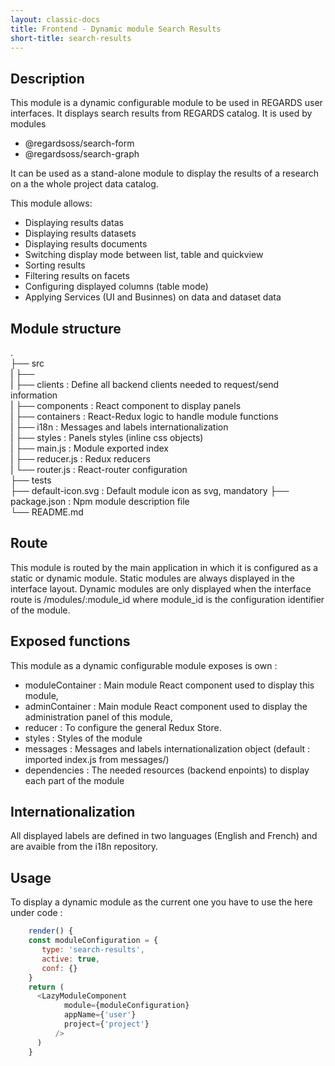 ```yaml
---
layout: classic-docs
title: Frontend - Dynamic module Search Results
short-title: search-results
---
```


## Description

This module is a dynamic configurable module to be used in REGARDS user interfaces. It displays search results from REGARDS catalog. It is used by modules
  - @regardsoss/search-form
  - @regardsoss/search-graph
  
It can be used as a stand-alone module to display the results of a research on a the whole project data catalog.

This module allows:
  - Displaying results datas
  - Displaying results datasets
  - Displaying results documents
  - Switching display mode between list, table and quickview
  - Sorting results
  - Filtering results on facets
  - Configuring displayed columns (table mode)
  - Applying Services (UI and Businnes) on data and dataset data
  
## Module structure

 .  
 ├── src  
 |   ├──  
 |   ├── clients         : Define all backend clients needed to request/send information  
 |   ├── components      : React component to display panels  
 |   ├── containers      : React-Redux logic to handle module functions  
 |   ├── i18n            : Messages and labels internationalization  
 |   ├── styles          : Panels styles (inline css objects)  
 |   ├── main.js         : Module exported index  
 |   ├── reducer.js      : Redux reducers  
 |   └── router.js       : React-router configuration  
 ├── tests  
 ├── default-icon.svg    : Default module icon as svg, mandatory
 ├── package.json        : Npm module description file  
 └── README.md  

## Route

This module is routed by the main application in which it is configured as a static or dynamic module.
Static modules are always displayed in the interface layout.
Dynamic modules are only displayed when the interface route is /modules/:module_id where module_id is the configuration identifier of the module.

## Exposed functions

This module as a dynamic configurable module exposes is own :
  - moduleContainer  : Main module React component used to display this module,
  - adminContainer   : Main module React component used to display the administration panel of this module,
  - reducer          : To configure the general Redux Store.
  - styles           : Styles of the module
  - messages         : Messages and labels internationalization object (default : imported index.js from messages/)
  - dependencies     : The needed resources (backend enpoints) to display each part of the module

## Internationalization

All displayed labels are defined in two languages (English and French) and are avaible from the i18n repository.
  
## Usage

To display a dynamic module as the current one you have to use the here under code :
   
```javascript
    render() {
    const moduleConfiguration = {
       type: 'search-results',
       active: true,
       conf: {}
    }
    return (
      <LazyModuleComponent
            module={moduleConfiguration}
            appName={'user'}
            project={'project'}
          />
      )
    }
```
  
  
  
